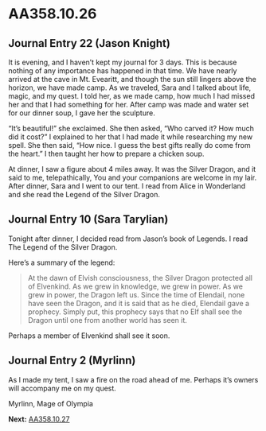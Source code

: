 # AA358.10.26
## Journal Entry 22 (Jason Knight)


It is evening, and I haven’t kept my journal for 3 days. This is because nothing of any importance has happened in that time. We have nearly arrived at the cave in Mt. Evearitt, and though the sun still lingers above the horizon, we have made camp. As we traveled, Sara and I talked about life, magic, and my quest. I told her, as we made camp, how much I had missed her and that I had something for her. After camp was made and water set for our dinner soup, I gave her the sculpture.

“It’s beautiful!” she exclaimed. She then asked, “Who carved it? How much did it cost?” I explained to her that I had made it while researching my new spell. She then said, “How nice. I guess the best gifts really do come from the heart.” I then taught her how to prepare a chicken soup.

At dinner, I saw a figure about 4 miles away. It was the Silver Dragon, and it said to me, telepathically, You and your companions are welcome in my lair. After dinner, Sara and I went to our tent. I read from Alice in Wonderland and she read the Legend of the Silver Dragon.

## Journal Entry 10 (Sara Tarylian)

Tonight after dinner, I decided read from Jason’s book of Legends. I read The Legend of the Silver Dragon.

Here’s a summary of the legend:

> At the dawn of Elvish consciousness, the Silver Dragon protected all of Elvenkind. As we grew in knowledge, we grew in power. As we grew in power, the Dragon left us. Since the time of Elendail, none have seen the Dragon, and it is said that as he died, Elendail gave a prophecy. Simply put, this prophecy says that no Elf shall see the Dragon until one from another world has seen it.

Perhaps a member of Elvenkind shall see it soon.

## Journal Entry 2 (Myrlinn)

As I made my tent, I saw a fire on the road ahead of me. Perhaps it’s owners will accompany me on my quest.

Myrlinn, Mage of Olympia

**Next:** [AA358.10.27](Old%20Stories/Jason's%20Journal/AA358.10.27.md)
